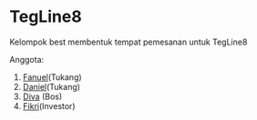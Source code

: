 # TegLine8
Kelompok best membentuk tempat pemesanan untuk TegLine8

Anggota:
1. [Fanuel](https://github.com/MegaBacin)(Tukang)
2. [Daniel](https://github.com/CuriosityExp)(Tukang)
3. [Diva](https://github.com/DivaBarbara) (Bos)
4. [Fikri](https://github.com/zainfikrizain)(Investor)
